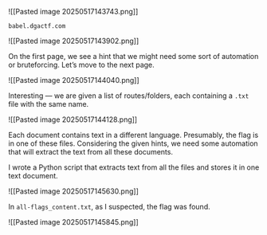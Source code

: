 ![[Pasted image 20250517143743.png]]

```
babel.dgactf.com
```

![[Pasted image 20250517143902.png]]

On the first page, we see a hint that we might need some sort of automation or bruteforcing. Let’s move to the next page.

![[Pasted image 20250517144040.png]]

Interesting — we are given a list of routes/folders, each containing a `.txt` file with the same name.

![[Pasted image 20250517144128.png]]

Each document contains text in a different language. Presumably, the flag is in one of these files. Considering the given hints, we need some automation that will extract the text from all these documents.

I wrote a Python script that extracts text from all the files and stores it in one text document.

![[Pasted image 20250517145630.png]]

In `all-flags_content.txt`, as I suspected, the flag was found.

![[Pasted image 20250517145845.png]]
